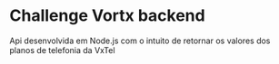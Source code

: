 # Challenge Vortx backend
Api desenvolvida em Node.js com o intuito de retornar os valores dos planos de telefonia da VxTel

